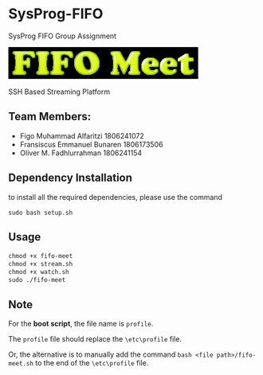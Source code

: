 # SysProg-FIFO
SysProg FIFO Group Assignment

![FIFO Meet](logo.jpg)

SSH Based Streaming Platform

## Team Members:
- Figo Muhammad Alfaritzi 1806241072
- Fransiscus Emmanuel Bunaren 1806173506
- Oliver M. Fadhlurrahman 1806241154

## Dependency Installation
to install all the required dependencies, please use the command
```
sudo bash setup.sh
```

## Usage
```
chmod +x fifo-meet
chmod +x stream.sh
chmod +x watch.sh
sudo ./fifo-meet
```

## Note
For the **boot script**, the file name is `profile`.

The `profile` file should replace the `\etc\profile` file.

Or, the alternative is to manually add the command
`bash <file path>/fifo-meet.sh` to the end of the `\etc\profile` file.